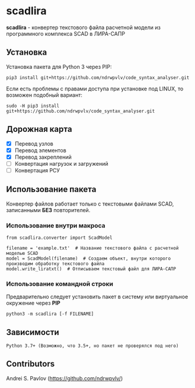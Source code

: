 # scadlira

**scadlira** - конвертер текстового файла расчетной модели из программного комплекса SCAD в ЛИРА-САПР 

## Установка
Установка пакета для Python 3 через PIP:
```
pip3 install git+https://github.com/ndrwpvlv/code_syntax_analyser.git
```
Если есть проблемы с правами доступа при установке под LINUX, то возможен подобный вариант:
```
sudo -H pip3 install git+https://github.com/ndrwpvlv/code_syntax_analyser.git

```

## Дорожная карта
- [x] Перевод узлов
- [x] Перевод элементов
- [x] Перевод закреплений
- [ ] Конвертация нагрузок и загружений
- [ ] Конвертация РСУ 

## Использование пакета
Конвертер файлов работает только с текстовыми файлами SCAD, записанными __БЕЗ__ повторителей.

### Использование внутри макроса
```
from scadlira.converter import ScadModel

filename = 'example.txt'  # Название текстового файла с расчетной моделью SCAD
model = ScadModel(filename)  # Создаем объект, внутри которого производим обработку текстового файла
model.write_liratxt()  # Отписываем текстовый файл для ЛИРА-САПР
```

### Использование командной строки
Предварительно следует установить пакет в систему или виртуальное окружение через __PIP__

```buildoutcfg
python3 -m scadlira [-f FILENAME]
```

## Зависимости
```
Python 3.7+ (Возможно, что 3.5+, но пакет не проверялся под него)
```

## Contributors
Andrei S. Pavlov (https://github.com/ndrwpvlv/)